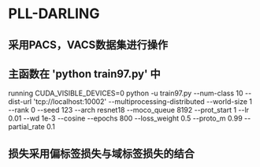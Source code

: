 # PLL-DARLING
## 采用PACS，VACS数据集进行操作

## 主函数在 'python train97.py' 中
running  CUDA_VISIBLE_DEVICES=0 python -u train97.py --num-class 10  --dist-url 'tcp://localhost:10002' --multiprocessing-distributed --world-size 1 --rank 0 --seed 123  --arch resnet18 --moco_queue 8192 --prot_start 1 --lr 0.01 --wd 1e-3 --cosine --epochs 800  --loss_weight 0.5 --proto_m 0.99 --partial_rate 0.1

## 损失采用偏标签损失与域标签损失的结合
